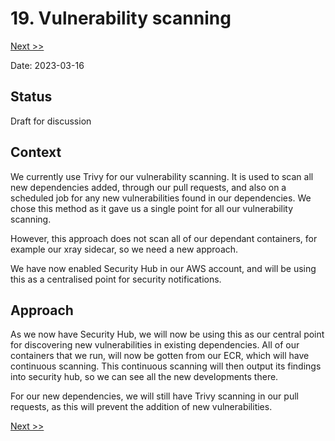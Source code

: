 # 19. Vulnerability scanning

[Next >>](9999-end.md)

Date: 2023-03-16

## Status

Draft for discussion

## Context

We currently use Trivy for our vulnerability scanning. It is used to scan all new dependencies added, through our pull
requests, and also on a scheduled job for any new vulnerabilities found in our dependencies. We chose this method as it
gave us a single point for all our vulnerability scanning.

However, this approach does not scan all of our dependant containers, for example our xray sidecar, so we need a new
approach.

We have now enabled Security Hub in our AWS account, and will be using this as a centralised point for security notifications.

## Approach

As we now have Security Hub, we will now be using this as our central point for discovering new vulnerabilities in
existing dependencies. All of our containers that we run, will now be gotten from our ECR, which will have continuous
scanning. This continuous scanning will then output its findings into security hub, so we can see all the new
developments there.

For our new dependencies, we will still have Trivy scanning in our pull requests, as this will prevent the addition of
new vulnerabilities.

[Next >>](9999-end.md)

